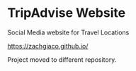 # TripAdvise Website

Social Media website for Travel Locations

https://zachgiaco.github.io/



Project moved to different repository.
